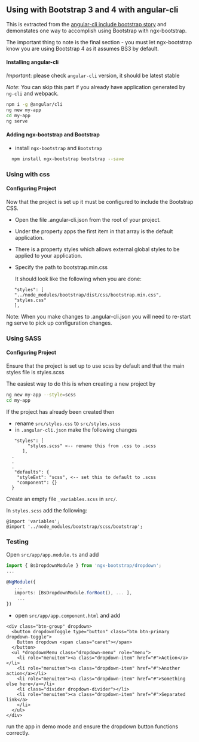 ## Using with Bootstrap 3 and 4 with angular-cli

This is extracted from the [angular-cli include bootstrap story](https://github.com/angular/angular-cli/wiki/stories-include-bootstrap) and demonstates one way to accomplish using Bootstrap with ngx-bootstrap.

The important thing to note is the final section - you must let ngx-bootstrap know you are using Bootstrap 4 as it assumes BS3 by default.
 
#### Installing angular-cli

*Important*: please check `angular-cli` version, it should be latest stable

*Note*: You can skip this part if you already have application generated by `ng-cli` and webpack.
  
```bash
npm i -g @angular/cli
ng new my-app
cd my-app
ng serve
```

#### Adding ngx-bootstrap and Bootstrap
 
 - install `ngx-bootstrap` and `Bootstrap`

 ```bash
   npm install ngx-bootstrap bootstrap --save
 ```
 
### Using with css
#### Configuring Project

Now that the project is set up it must be configured to include the Bootstrap CSS.

 - Open the file .angular-cli.json from the root of your project.
 - Under the property apps the first item in that array is the default application.
 - There is a property styles which allows external global styles to be applied to your application.

 - Specify the path to bootstrap.min.css

   It should look like the following when you are done:  
```
   "styles": [  
   "../node_modules/bootstrap/dist/css/bootstrap.min.css",  
   "styles.css"  
   ],
```
     
Note: When you make changes to .angular-cli.json you will need to re-start ng serve to pick up configuration changes.

### Using SASS

#### Configuring Project

Ensure that the project is set up to use scss by default and that the main styles file is styles.scss

The easiest way to do this is when creating a new project by 
```bash
ng new my-app --style=scss
cd my-app
```

If the project has already been created then

- rename `src/styles.css` to `src/styles.scss`
- in `.angular-cli.json` make the following changes
```
   "styles": [  
        "styles.scss" <-- rename this from .css to .scss  
      ],
  .  
  .  
  .  
   "defaults": {  
    "styleExt": "scss", <-- set this to default to .scss  
    "component": {}  
  }  
```
Create an empty file `_variables.scss` in `src/`.

In `styles.scss` add the following:

```
@import 'variables'; 
@import '../node_modules/bootstrap/scss/bootstrap';
```

### Testing

Open `src/app/app.module.ts` and add

```typescript
import { BsDropdownModule } from 'ngx-bootstrap/dropdown';
...

@NgModule({
   ...
   imports: [BsDropdownModule.forRoot(), ... ],
    ... 
})
```

- open `src/app/app.component.html` and add
```
<div class="btn-group" dropdown>
  <button dropdownToggle type="button" class="btn btn-primary dropdown-toggle">
    Button dropdown <span class="caret"></span>
  </button>
  <ul *dropdownMenu class="dropdown-menu" role="menu">
    <li role="menuitem"><a class="dropdown-item" href="#">Action</a></li>
    <li role="menuitem"><a class="dropdown-item" href="#">Another action</a></li>
    <li role="menuitem"><a class="dropdown-item" href="#">Something else here</a></li>
    <li class="divider dropdown-divider"></li>
    <li role="menuitem"><a class="dropdown-item" href="#">Separated link</a>
    </li>
  </ul>
</div>
```

run the app in demo mode and ensure the dropdown button functions correctly.
